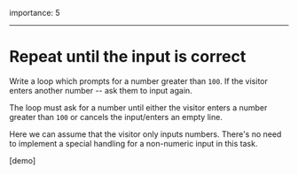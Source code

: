 importance: 5

---

# Repeat until the input is correct

Write a loop which prompts for a number greater than `100`. If the visitor enters another number -- ask them to input again.

The loop must ask for a number until either the visitor enters a number greater than `100` or cancels the input/enters an empty line.

Here we can assume that the visitor only inputs numbers. There's no need to implement a special handling for a non-numeric input in this task.

[demo]